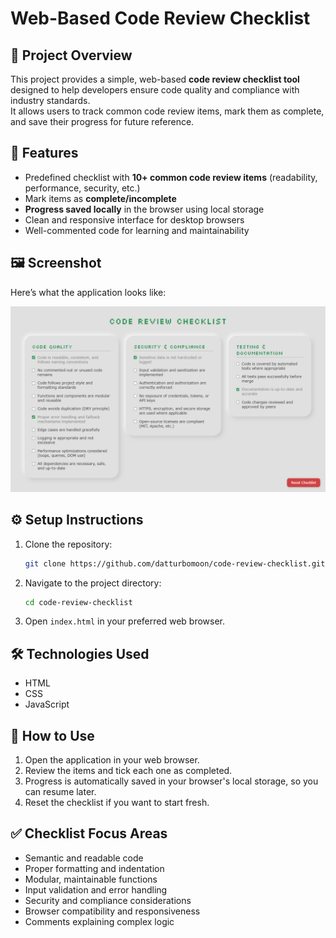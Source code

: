 # Web-Based Code Review Checklist

## 📘 Project Overview

This project provides a simple, web-based **code review checklist tool** designed to help developers ensure code quality and compliance with industry standards.  
It allows users to track common code review items, mark them as complete, and save their progress for future reference.

## 🧾 Features

- Predefined checklist with **10+ common code review items** (readability, performance, security, etc.)
- Mark items as **complete/incomplete**
- **Progress saved locally** in the browser using local storage
- Clean and responsive interface for desktop browsers
- Well-commented code for learning and maintainability

## 🖼 Screenshot

Here’s what the application looks like:

![Code Review Checklist](./images/Screenshot.png)

## ⚙️ Setup Instructions

1. Clone the repository:
   ```bash
   git clone https://github.com/datturbomoon/code-review-checklist.git
   ```
2. Navigate to the project directory:
   ```bash
   cd code-review-checklist
   ```
3. Open `index.html` in your preferred web browser.

## 🛠️ Technologies Used
- HTML
- CSS
- JavaScript

## 🚀 How to Use
1. Open the application in your web browser.
2. Review the items and tick each one as completed.
3. Progress is automatically saved in your browser's local storage, so you can resume later.
4. Reset the checklist if you want to start fresh.

## ✅ Checklist Focus Areas
- Semantic and readable code
- Proper formatting and indentation
- Modular, maintainable functions
- Input validation and error handling
- Security and compliance considerations
- Browser compatibility and responsiveness
- Comments explaining complex logic